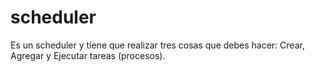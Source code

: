 # scheduler
Es un scheduler y tiene que realizar tres cosas que debes hacer: Crear, Agregar y Ejecutar tareas (procesos). 

